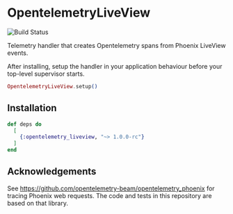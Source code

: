 # OpentelemetryLiveView
![Build Status](https://github.com/qdentity/opentelemetry_liveview/workflows/Tests/badge.svg)

Telemetry handler that creates Opentelemetry spans from Phoenix LiveView events.

After installing, setup the handler in your application behaviour before your
top-level supervisor starts.

```elixir
OpentelemetryLiveView.setup()
```

## Installation

```elixir
def deps do
  [
    {:opentelemetry_liveview, "~> 1.0.0-rc"}
  ]
end
```

## Acknowledgements

See https://github.com/opentelemetry-beam/opentelemetry_phoenix for tracing Phoenix web requests.
The code and tests in this repository are based on that library.
